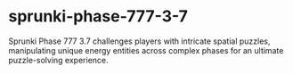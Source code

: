 # sprunki-phase-777-3-7
Sprunki Phase 777 3.7 challenges players with intricate spatial puzzles, manipulating unique energy entities across complex phases for an ultimate puzzle-solving experience.
